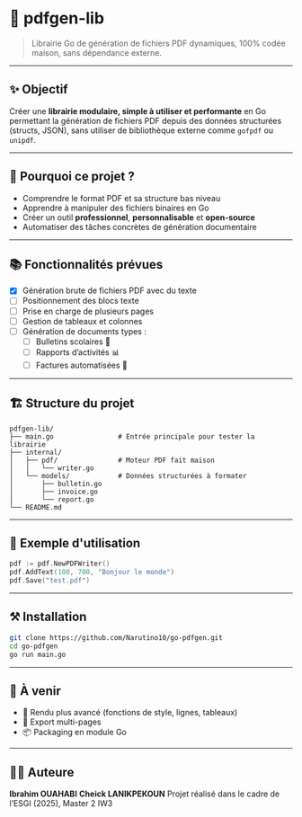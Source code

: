 # 📄 pdfgen-lib

> Librairie Go de génération de fichiers PDF dynamiques, 100% codée maison, sans dépendance externe.

---

## ✨ Objectif

Créer une **librairie modulaire, simple à utiliser et performante** en Go permettant la génération de fichiers PDF depuis des données structurées (structs, JSON), sans utiliser de bibliothèque externe comme `gofpdf` ou `unipdf`.

---

## 🧠 Pourquoi ce projet ?

- Comprendre le format PDF et sa structure bas niveau
- Apprendre à manipuler des fichiers binaires en Go
- Créer un outil **professionnel**, **personnalisable** et **open-source**
- Automatiser des tâches concrètes de génération documentaire

---

## 📚 Fonctionnalités prévues

- [x] Génération brute de fichiers PDF avec du texte
- [ ] Positionnement des blocs texte
- [ ] Prise en charge de plusieurs pages
- [ ] Gestion de tableaux et colonnes
- [ ] Génération de documents types :
  - [ ] Bulletins scolaires 📘
  - [ ] Rapports d’activités 📊
  - [ ] Factures automatisées 🧾

---

## 🏗 Structure du projet

```
pdfgen-lib/
├── main.go                # Entrée principale pour tester la librairie
├── internal/
│   ├── pdf/               # Moteur PDF fait maison
│   │   └── writer.go
│   └── models/            # Données structurées à formater
│       ├── bulletin.go
│       ├── invoice.go
│       └── report.go
└── README.md
```

---

## 🚀 Exemple d'utilisation

```go
pdf := pdf.NewPDFWriter()
pdf.AddText(100, 700, "Bonjour le monde")
pdf.Save("test.pdf")
```

---

## ⚒️ Installation

```bash
git clone https://github.com/Narutino10/go-pdfgen.git
cd go-pdfgen
go run main.go
```

---

## 🔧 À venir

- 🎨 Rendu plus avancé (fonctions de style, lignes, tableaux)
- 📄 Export multi-pages
- 📦 Packaging en module Go

---

## 🧑‍💻 Auteure

**Ibrahim OUAHABI**  **Cheick LANIKPEKOUN**
Projet réalisé dans le cadre de l’ESGI (2025), Master 2 IW3

